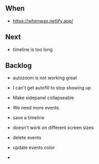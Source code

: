 ## When

- https://whenwas.netlify.app/

## Next

- timeline is too long

## Backlog

- autozoom is not working great

- I can't get autofill to stop showing up
- Make sidepanel collapseable
- We need more events
- save a timeline
- doesn't work on different screen sizes
- delete events
- update events color
-
